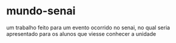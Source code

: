 ﻿# mundo-senai
um trabalho feito para um evento ocorrido no senai, no qual seria apresentado para os alunos que viesse conhecer a unidade
